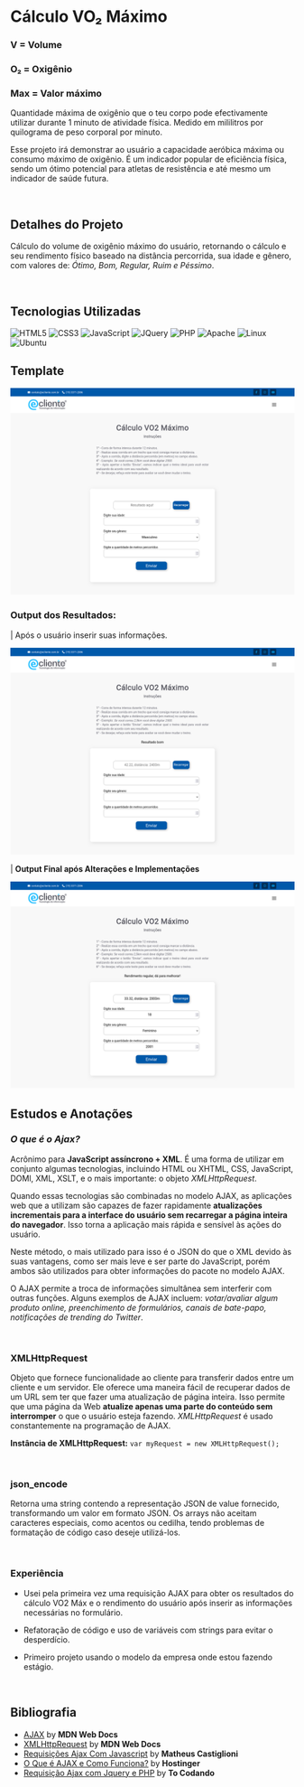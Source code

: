 # Cálculo VO₂ Máximo

<div>

<h3>V = Volume</h3>
<h3>O₂ = Oxigênio</h3>
<h3>Max = Valor máximo</h3>

<p>Quantidade máxima de oxigênio que o teu corpo pode efectivamente utilizar durante 1 minuto de atividade física. Medido em mililitros por quilograma de peso corporal por minuto.</p>

<p>Esse projeto irá demonstrar ao usuário a capacidade aeróbica máxima ou consumo máximo de oxigênio. É um indicador popular de eficiência física, sendo um ótimo potencial para atletas de resistência e até mesmo um indicador de saúde futura.</p>

<br>

<h2>Detalhes do Projeto</h2>

<p>Cálculo do volume de oxigênio máximo do usuário, retornando o cálculo e seu rendimento físico baseado na distância percorrida, sua idade e gênero, com valores de: <i>Ótimo, Bom, Regular, Ruim e Péssimo</i>.</p>

<br>

<h2>Tecnologias Utilizadas</h2>

<img src ="https://img.shields.io/badge/html5-%23E34F26.svg?style=for-the-badge&logo=html5&logoColor=white" alt="HTML5">
<img src ="https://img.shields.io/badge/css3-%231572B6.svg?style=for-the-badge&logo=css3&logoColor=white" alt="CSS3">
<img src ="https://img.shields.io/badge/javascript-%23323330.svg?style=for-the-badge&logo=javascript&logoColor=%23F7DF1E" alt="JavaScript">
<img src="https://img.shields.io/badge/jQuery-0769AD?style=for-the-badge&logo=jquery&logoColor=white" alt="JQuery">
<img src ="https://img.shields.io/badge/php-%23777BB4.svg?style=for-the-badge&logo=php&logoColor=white" alt="PHP">
<img src="https://img.shields.io/badge/Apache-CA2136?style=for-the-badge&logo=apache&logoColor=white" alt="Apache">
<img src="https://img.shields.io/badge/Linux-FCC624?style=for-the-badge&logo=linux&logoColor=black" alt="Linux">
<img src="https://img.shields.io/badge/Ubuntu-E95420?style=for-the-badge&logo=ubuntu&logoColor=white" alt="Ubuntu">

<br>

<h2>Template</h2>

<img src="./assets/template/pagina-index.png" alt="Página index do cáculo de VO2 Máximo">

<h3>Output dos Resultados: </h3>
<p>| Após o usuário inserir suas informações.</p>

<img src="./assets/template/prototipo-1.png" alt="Página index com o output do resultados após o usuário inserir suas informações e apertar no botão 'Enviar'">

<br>

<p>| <b>Output Final após Alterações e Implementações</b></p>

<img src="./assets/template/prototipo-2.png" alt="Protótipo 2 e final do - Página index com o output do resultados após o usuário inserir suas informações e apertar no botão 'Enviar'">

<br>

<h2>Estudos e Anotações</h2>

<h3><i>O que é o Ajax?</i></h3>

<p>Acrônimo para <b>JavaScript assíncrono + XML</b>. É uma forma de utilizar em conjunto algumas tecnologias, incluindo HTML ou XHTML, CSS, JavaScript, DOMl, XML, XSLT, e o mais importante: o objeto <i>XMLHttpRequest</i>.</p>

<p>Quando essas tecnologias são combinadas no modelo AJAX, as aplicações web que a utilizam são capazes de fazer rapidamente <b>atualizações incrementais para a interface do usuário sem recarregar a página inteira do navegador</b>. Isso torna a aplicação mais rápida e sensível às ações do usuário.</p>

<p>Neste método, o mais utilizado para isso é o JSON do que o XML devido às suas vantagens, como ser mais leve e ser parte do JavaScript, porém ambos são utilizados para obter informações do pacote no modelo AJAX.</p>

<p>O AJAX permite a troca de informações simultânea sem interferir com outras funções. Alguns exemplos de AJAX incluem: <i>votar/avaliar algum produto online, preenchimento de formulários, canais de bate-papo, notificações de trending do Twitter</i>.</p>

<br>

<h3>XMLHttpRequest</h3>

<p>Objeto que fornece funcionalidade ao cliente para transferir dados entre um cliente e um servidor. Ele oferece uma maneira fácil de recuperar dados de um URL sem ter que fazer uma atualização de página inteira. Isso permite que uma página da Web <b>atualize apenas uma parte do conteúdo sem interromper</b> o que o usuário esteja fazendo. <i>XMLHttpRequest</i> é usado constantemente na programação de AJAX.</p>

<p><b>Instância de XMLHttpRequest:</b> <code>var myRequest = new XMLHttpRequest();</code></p>

<br>

<h3>json_encode</h3>

<p>Retorna uma string contendo a representação JSON de value fornecido, transformando um valor em formato JSON. Os arrays não aceitam caracteres especiais, como acentos ou cedilha, tendo problemas de formatação de código caso deseje utilizá-los.</p>

<br>

<h3>Experiência</h3>

- Usei pela primeira vez uma requisição AJAX para obter os resultados do cálculo VO2 Máx e o rendimento do usuário após inserir as informações necessárias no formulário.

- Refatoração de código e uso de variáveis com strings para evitar o desperdício.
  
- Primeiro projeto usando o modelo da empresa onde estou fazendo estágio.

<br>

<h2>Bibliografia</h2>

<ul>
    <li><a href="https://developer.mozilla.org/pt-BR/docs/Learn/JavaScript/Client-side_web_APIs/Fetching_data">AJAX</a> by <b>MDN Web Docs</b></li>
    <li><a href="https://developer.mozilla.org/pt-BR/docs/Web/API/XMLHTTPRequest">XMLHttpRequest</a> by <b>MDN Web Docs</b></li>
    <li><a href="https://blog.matheuscastiglioni.com.br/requisicoes-ajax-com-javascript/">Requisições Ajax Com Javascript</a> by <b>Matheus Castiglioni</b></li>
    <li><a href="https://www.hostinger.com.br/tutoriais/o-que-e-ajax">O Que é AJAX e Como Funciona?</a> by <b>Hostinger</b></li>
    <li><a href="https://youtu.be/gytFVt9Z7gk?si=HhOuaamZlVfA4wWX">Requisição Ajax com Jquery e PHP</a> by <b>To Codando</b></li>
</ul>

</div>